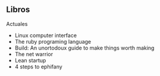 ## Libros
Actuales
- Linux computer interface
- The ruby programing language
- Build: An unortodoux guide to make things worth making
- The net warrior
- Lean startup
- 4 steps to ephifany 